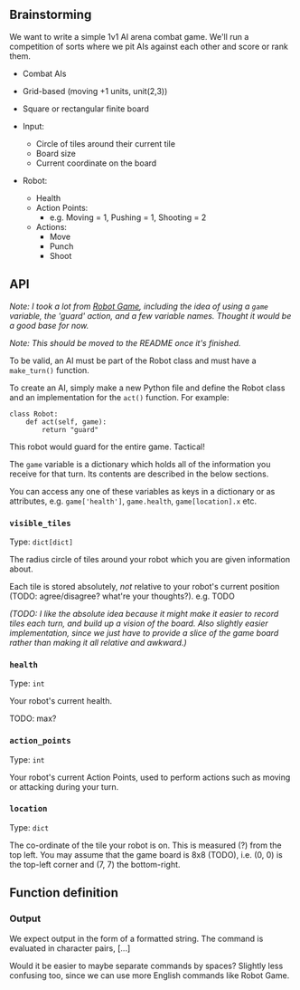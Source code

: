 Brainstorming
-------------

We want to write a simple 1v1 AI arena combat game. We'll run a
competition of sorts where we pit AIs against each other and score or
rank them.

* Combat AIs
* Grid-based (moving +1 units, unit(2,3))
* Square or rectangular finite board

* Input:
  * Circle of tiles around their current tile
  * Board size
  * Current coordinate on the board

* Robot:
  * Health
  * Action Points:
    * e.g. Moving = 1,
           Pushing = 1,
           Shooting = 2
  * Actions:
    * Move
    * Punch
    * Shoot


API
---

*Note: I took a lot from [Robot
Game](https://robotgame.net/gettingstarted), including the idea of using
a `game` variable, the 'guard' action, and a few variable names. Thought
it would be a good base for now.*

*Note: This should be moved to the README once it's finished.*

To be valid, an AI must be part of the Robot class and must have a
`make_turn()` function.

To create an AI, simply make a new Python file and define the Robot
class and an implementation for the `act()` function. For example:

    class Robot:
        def act(self, game):
            return "guard"

This robot would guard for the entire game. Tactical!

The `game` variable is a dictionary which holds all of the information
you receive for that turn. Its contents are described in the below
sections.

You can access any one of these variables as keys in a dictionary or as
attributes, e.g. `game['health']`, `game.health`, `game[location].x`
etc.


### `visible_tiles`

Type: `dict[dict]`

The radius circle of tiles around your robot which you are given
information about.

Each tile is stored absolutely, *not* relative to your robot's current
position (TODO: agree/disagree? what're your thoughts?). e.g. TODO

*(TODO: I like the absolute idea because it might make it easier to
record tiles each turn, and build up a vision of the board. Also
slightly easier implementation, since we just have to provide a slice of
the game board rather than making it all relative and awkward.)*


### `health`

Type: `int`

Your robot's current health.

TODO: max?


### `action_points`

Type: `int`

Your robot's current Action Points, used to perform actions such as
moving or attacking during your turn.


### `location`

Type: `dict`

The co-ordinate of the tile your robot is on. This is measured (?) from
the top left. You may assume that the game board is 8x8 (TODO), i.e. (0,
0) is the top-left corner and (7, 7) the bottom-right.



Function definition
-------------------

### Output

We expect output in the form of a formatted string. The command is
evaluated in character pairs, [...]

Would it be easier to maybe separate commands by spaces? Slightly less
confusing too, since we can use more English commands like Robot Game.
